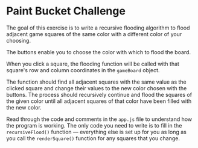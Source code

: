# Paint Bucket Challenge

The goal of this exercise is to write a recursive flooding algorithm to flood adjacent game squares of the same color with a different color of your choosing.

The buttons enable you to choose the color with which to flood the board.

When you click a square, the flooding function will be called with that square's row and column coordinates in the `gameBoard` object.

The function should find all adjacent squares with the same value as the clicked square and change their values to the new color chosen with the buttons. The process should recursively continue and flood the squares of the given color until all adjacent squares of that color have been filled with the new color.

Read through the code and comments in the `app.js` file to understand how the program is working. The only code you need to write is to fill in the `recursiveFlood()` function — everything else is set up for you as long as you call the `renderSquare()` function for any squares that you change.

